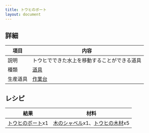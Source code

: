 ```yaml
---
title: トウヒのボート
layout: document
---
```

## 詳細

|項目|内容|
|---|---|
|説明|トウヒでできた水上を移動することができる道具|
|種類|[道具](道具)|
|生産道具|[作業台](作業台)|

## レシピ

|結果|材料|
|---|---|
|[トウヒのボート](トウヒのボート)x1|[木のシャベル](木のシャベル)x1、[トウヒの木材](トウヒの木材)x5|

